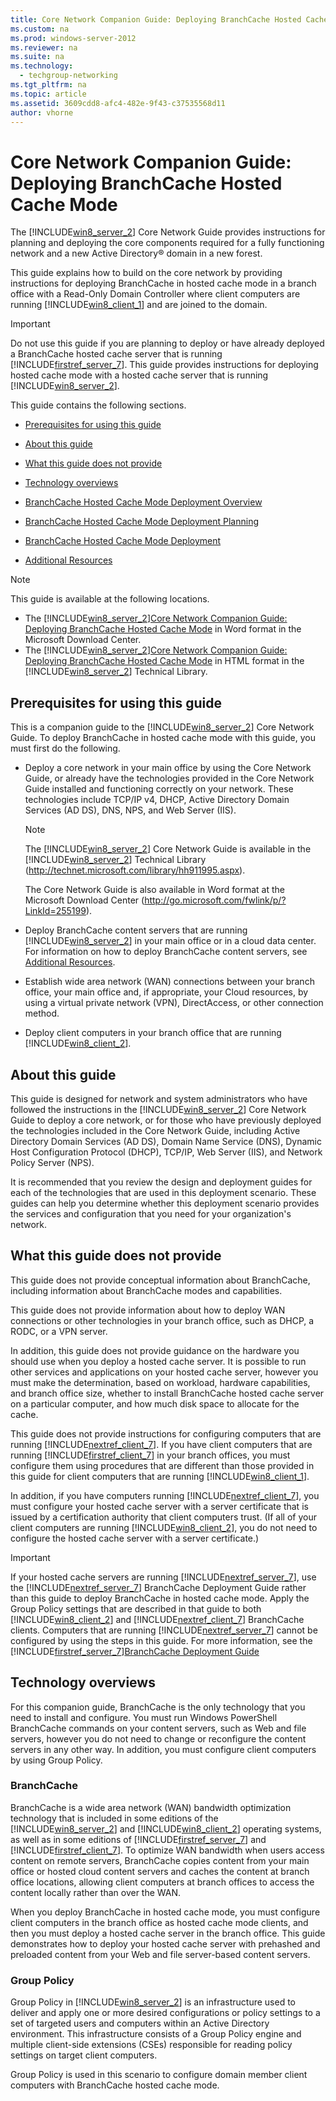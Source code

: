 ```yaml
---
title: Core Network Companion Guide: Deploying BranchCache Hosted Cache Mode
ms.custom: na
ms.prod: windows-server-2012
ms.reviewer: na
ms.suite: na
ms.technology: 
  - techgroup-networking
ms.tgt_pltfrm: na
ms.topic: article
ms.assetid: 3609cdd8-afc4-482e-9f43-c37535568d11
author: vhorne
---
```

# Core Network Companion Guide: Deploying BranchCache Hosted Cache Mode
The [!INCLUDE[win8_server_2](../Token/win8_server_2_md.md)] Core Network Guide provides instructions for planning and deploying the core components required for a fully functioning network and a new Active Directory® domain in a new forest.  
  
This guide explains how to build on the core network by providing instructions for deploying BranchCache in hosted cache mode in a branch office with a Read\-Only Domain Controller where client computers are running [!INCLUDE[win8_client_1](../Token/win8_client_1_md.md)] and are joined to the domain.  
  
> [!IMPORTANT]  
> Do not use this guide if you are planning to deploy or have already deployed a BranchCache hosted cache server that is running [!INCLUDE[firstref_server_7](../Token/firstref_server_7_md.md)]. This guide provides instructions for deploying hosted cache mode with a hosted cache server that is running [!INCLUDE[win8_server_2](../Token/win8_server_2_md.md)].  
  
This guide contains the following sections.  
  
-   [Prerequisites for using this guide](#bkmk_pre)  
  
-   [About this guide](#bkmk_about)  
  
-   [What this guide does not provide](#bkmk_not)  
  
-   [Technology overviews](#bkmk_tech)  
  
-   [BranchCache Hosted Cache Mode Deployment Overview](../Topic/BranchCache-Hosted-Cache-Mode-Deployment-Overview.md)  
  
-   [BranchCache Hosted Cache Mode Deployment Planning](../Topic/BranchCache-Hosted-Cache-Mode-Deployment-Planning.md)  
  
-   [BranchCache Hosted Cache Mode Deployment](../Topic/BranchCache-Hosted-Cache-Mode-Deployment.md)  
  
-   [Additional Resources](assetId:///9f69a6e5-d757-4a25-af95-197f5b4896c1)  
  
> [!NOTE]  
> This guide is available at the following locations.  
>   
> -   The [!INCLUDE[win8_server_2](../Token/win8_server_2_md.md)][Core Network Companion Guide: Deploying BranchCache Hosted Cache Mode](http://ppstw.com/downloads/en/details.aspx?FamilyID=49b77688-a634-4107-9457-0938c354a09c) in Word format in the Microsoft Download Center.  
> -   The [!INCLUDE[win8_server_2](../Token/win8_server_2_md.md)][Core Network Companion Guide: Deploying BranchCache Hosted Cache Mode](http://technet.microsoft.com/library/jj862369.aspx) in HTML format in the [!INCLUDE[win8_server_2](../Token/win8_server_2_md.md)] Technical Library.  
  
## <a name="bkmk_pre"></a>Prerequisites for using this guide  
This is a companion guide to the [!INCLUDE[win8_server_2](../Token/win8_server_2_md.md)] Core Network Guide. To deploy BranchCache in hosted cache mode with this guide, you must first do the following.  
  
-   Deploy a core network in your main office by using the Core Network Guide, or already have the technologies provided in the Core Network Guide installed and functioning correctly on your network. These technologies include TCP\/IP v4, DHCP, Active Directory Domain Services \(AD DS\), DNS, NPS, and Web Server \(IIS\).  
  
    > [!NOTE]  
    > The [!INCLUDE[win8_server_2](../Token/win8_server_2_md.md)] Core Network Guide is available in the [!INCLUDE[win8_server_2](../Token/win8_server_2_md.md)] Technical Library \([http:\/\/technet.microsoft.com\/library\/hh911995.aspx](http://technet.microsoft.com/library/hh911995.aspx)\).  
    >   
    > The Core Network Guide is also available in Word format at the Microsoft Download Center \([http:\/\/go.microsoft.com\/fwlink\/p\/?LinkId\=255199](http://go.microsoft.com/fwlink/p/?LinkId=255199)\).  
  
-   Deploy BranchCache content servers that are running [!INCLUDE[win8_server_2](../Token/win8_server_2_md.md)] in your main office or in a cloud data center. For information on how to deploy BranchCache content servers, see [Additional Resources](assetId:///9f69a6e5-d757-4a25-af95-197f5b4896c1).  
  
-   Establish wide area network \(WAN\) connections between your branch office, your main office and, if appropriate, your Cloud resources, by using a virtual private network \(VPN\), DirectAccess, or other connection method.  
  
-   Deploy client computers in your branch office that are running [!INCLUDE[win8_client_2](../Token/win8_client_2_md.md)].  
  
## <a name="bkmk_about"></a>About this guide  
This guide is designed for network and system administrators who have followed the instructions in the [!INCLUDE[win8_server_2](../Token/win8_server_2_md.md)] Core Network Guide to deploy a core network, or for those who have previously deployed the technologies included in the Core Network Guide, including Active Directory Domain Services \(AD DS\), Domain Name Service \(DNS\), Dynamic Host Configuration Protocol \(DHCP\), TCP\/IP, Web Server \(IIS\), and Network Policy Server \(NPS\).  
  
It is recommended that you review the design and deployment guides for each of the technologies that are used in this deployment scenario. These guides can help you determine whether this deployment scenario provides the services and configuration that you need for your organization's network.  
  
## <a name="bkmk_not"></a>What this guide does not provide  
This guide does not provide conceptual information about BranchCache, including information about BranchCache modes and capabilities.  
  
This guide does not provide information about how to deploy WAN connections or other technologies in your branch office, such as DHCP, a RODC, or a VPN server.  
  
In addition, this guide does not provide guidance on the hardware you should use when you deploy a hosted cache server. It is possible to run other services and applications on your hosted cache server, however you must make the determination, based on workload, hardware capabilities, and branch office size, whether to install BranchCache hosted cache server on a particular computer, and how much disk space to allocate for the cache.  
  
This guide does not provide instructions for configuring computers that are running [!INCLUDE[nextref_client_7](../Token/nextref_client_7_md.md)]. If you have client computers that are running [!INCLUDE[firstref_client_7](../Token/firstref_client_7_md.md)] in your branch offices, you must configure them using procedures that are different than those provided in this guide for client computers that are running [!INCLUDE[win8_client_1](../Token/win8_client_1_md.md)].  
  
In addition, if you have computers running [!INCLUDE[nextref_client_7](../Token/nextref_client_7_md.md)], you must configure your hosted cache server with a server certificate that is issued by a certification authority that client computers trust. \(If all of your client computers are running [!INCLUDE[win8_client_2](../Token/win8_client_2_md.md)], you do not need to configure the hosted cache server with a server certificate.\)  
  
> [!IMPORTANT]  
> If your hosted cache servers are running [!INCLUDE[nextref_server_7](../Token/nextref_server_7_md.md)], use the [!INCLUDE[nextref_server_7](../Token/nextref_server_7_md.md)] BranchCache Deployment Guide rather than this guide to deploy BranchCache in hosted cache mode. Apply the Group Policy settings that are described in that guide to both [!INCLUDE[win8_client_2](../Token/win8_client_2_md.md)] and [!INCLUDE[nextref_client_7](../Token/nextref_client_7_md.md)] BranchCache clients.  Computers that are running [!INCLUDE[nextref_server_7](../Token/nextref_server_7_md.md)] cannot be configured by using the steps in this guide. For more information, see the [!INCLUDE[firstref_server_7](../Token/firstref_server_7_md.md)][BranchCache Deployment Guide](http://technet.microsoft.com/library/ee649232(v=ws.10).aspx)  
  
## <a name="bkmk_tech"></a>Technology overviews  
For this companion guide, BranchCache is the only technology that you need to install and configure. You must run Windows PowerShell BranchCache commands on your content servers, such as Web and file servers, however you do not need to change or reconfigure the content servers in any other way. In addition, you must configure client computers by using Group Policy.  
  
### BranchCache  
BranchCache is a wide area network \(WAN\) bandwidth optimization technology that is included in some editions of the [!INCLUDE[win8_server_2](../Token/win8_server_2_md.md)] and [!INCLUDE[win8_client_2](../Token/win8_client_2_md.md)] operating systems, as well as in some editions of [!INCLUDE[firstref_server_7](../Token/firstref_server_7_md.md)] and [!INCLUDE[firstref_client_7](../Token/firstref_client_7_md.md)]. To optimize WAN bandwidth when users access content on remote servers, BranchCache copies content from your main office or hosted cloud content servers and caches the content at branch office locations, allowing client computers at branch offices to access the content locally rather than over the WAN.  
  
When you deploy BranchCache in hosted cache mode, you must configure client computers in the branch office as hosted cache mode clients, and then you must deploy a hosted cache server in the branch office. This guide demonstrates how to deploy your hosted cache server with prehashed and preloaded content from your Web and file server\-based content servers.  
  
### Group Policy  
Group Policy in [!INCLUDE[win8_server_2](../Token/win8_server_2_md.md)] is an infrastructure used to deliver and apply one or more desired configurations or policy settings to a set of targeted users and computers within an Active Directory environment. This infrastructure consists of a Group Policy engine and multiple client\-side extensions \(CSEs\) responsible for reading policy settings on target client computers.  
  
Group Policy is used in this scenario to configure domain member client computers with BranchCache hosted cache mode.  
  
